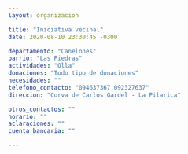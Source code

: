 ```yaml
---
layout: organizacion

title: "Iniciativa vecinal"
date: 2020-08-10 23:30:45 -0300

departamento: "Canelones"
barrio: "Las Piedras"
actividades: "Olla"
donaciones: "Todo tipo de donaciones"
necesidades: ""
telefono_contacto: "094637367,092327637"
direccion: "Curva de Carlos Gardel - La Pilarica"

otros_contactos: ""
horario: ""
aclaraciones: ""
cuenta_bancaria: ""

---
```

